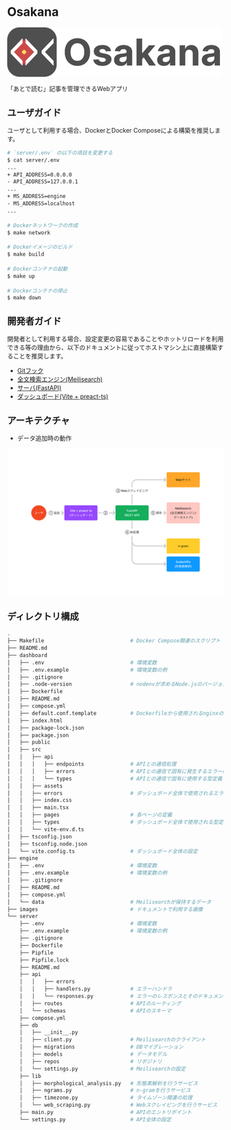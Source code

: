 # Osakana

<img src="./images/logo.png" width="500">

「あとで読む」記事を管理できるWebアプリ

## ユーザガイド

ユーザとして利用する場合、DockerとDocker Composeによる構築を推奨します。

```bash
# `server/.env` の以下の項目を変更する
$ cat server/.env
...
+ API_ADDRESS=0.0.0.0
- API_ADDRESS=127.0.0.1
...
+ MS_ADDRESS=engine
- MS_ADDRESS=localhost
...

# Dockerネットワークの作成
$ make network

# Dockerイメージのビルド
$ make build

# Dockerコンテナの起動
$ make up

# Dockerコンテナの停止
$ make down
```

## 開発者ガイド

開発者として利用する場合、設定変更の容易であることやホットリロードを利用できる等の理由から、以下のドキュメントに従ってホストマシン上に直接構築することを推奨します。

- [Gitフック](./hooks/README.md)
- [全文検索エンジン(Meilisearch)](./engine/README.md)
- [サーバ(FastAPI)](./server/README.md)
- [ダッシュボード(Vite + preact-ts)](./dashboard/README.md)

## アーキテクチャ

- データ追加時の動作

<img src="./images/architecture.png" width="800">

## ディレクトリ構成

```bash
.
├── Makefile                            # Docker Compose関連のスクリプト
├── README.md
├── dashboard
│   ├── .env                            # 環境変数
│   ├── .env.example                    # 環境変数の例
│   ├── .gitignore
│   ├── .node-version                   # nodenvが求めるNode.jsのバージョン
│   ├── Dockerfile
│   ├── README.md
│   ├── compose.yml
│   ├── default.conf.template           # Dockerfileから使用されるnginxの設定
│   ├── index.html
│   ├── package-lock.json
│   ├── package.json
│   ├── public
│   ├── src
│   │   ├── api
│   │   │   ├── endpoints               # APIとの通信処理
│   │   │   ├── errors                  # APIとの通信で固有に発生するエラーの定義
│   │   │   └── types                   # APIとの通信で固有に使用する型定義
│   │   ├── assets
│   │   ├── errors                      # ダッシュボード全体で使用されるエラーの定義
│   │   ├── index.css
│   │   ├── main.tsx
│   │   ├── pages                       # 各ページの定義
│   │   ├── types                       # ダッシュボード全体で使用される型定義
│   │   └── vite-env.d.ts
│   ├── tsconfig.json
│   ├── tsconfig.node.json
│   └── vite.config.ts                  # ダッシュボード全体の設定
├── engine
│   ├── .env                            # 環境変数
│   ├── .env.example                    # 環境変数の例
│   ├── .gitignore
│   ├── README.md
│   ├── compose.yml
│   └── data                            # Meilisearchが保持するデータ
├── images                              # ドキュメントで利用する画像
└── server
    ├── .env                            # 環境変数
    ├── .env.example                    # 環境変数の例
    ├── .gitignore
    ├── Dockerfile
    ├── Pipfile
    ├── Pipfile.lock
    ├── README.md
    ├── api
    │   │   ├── errors
    │   │   ├── handlers.py             # エラーハンドラ
    │   │   └── responses.py            # エラーのレスポンスとそのドキュメントの定義
    │   ├── routes                      # APIのルーティング
    │   └── schemas                     # APIのスキーマ
    ├── compose.yml
    ├── db
    │   ├── __init__.py
    │   ├── client.py                   # Meilisearchのクライアント
    │   ├── migrations                  # DBマイグレーション
    │   ├── models                      # データモデル
    │   ├── repos                       # リポジトリ
    │   └── settings.py                 # Meilisearchの設定
    ├── lib
    │   ├── morphological_analysis.py   # 形態素解析を行うサービス
    │   ├── ngrams.py                   # n-gramを行うサービス
    │   ├── timezone.py                 # タイムゾーン関連の処理
    │   └── web_scraping.py             # Webスクレイピングを行うサービス
    ├── main.py                         # APIのエントリポイント
    └── settings.py                     # API全体の設定
```
